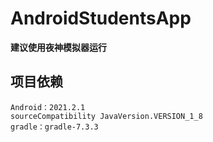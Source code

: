 # AndroidStudentsApp



**建议使用夜神模拟器运行**



## 项目依赖

```
Android：2021.2.1
sourceCompatibility JavaVersion.VERSION_1_8
gradle：gradle-7.3.3
```

